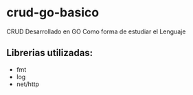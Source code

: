 # crud-go-basico
CRUD Desarrollado en GO Como forma de estudiar el Lenguaje

## Librerias utilizadas:
- fmt
- log
- net/http
